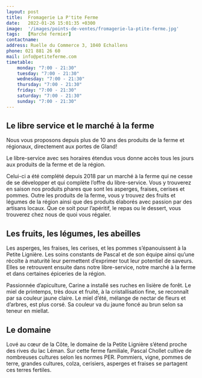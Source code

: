 ```yaml
---
layout: post
title:  Fromagerie La P'tite Ferme
date:   2022-01-26 15:01:35 +0300
image:  '/images/points-de-ventes/fromagerie-la-ptite-ferme.jpg'
tags:   [Marché fermier]
contactname: 
address: Ruelle du Commerce 3, 1040 Echallens
phone: 021 881 26 60
mail: info@petiteferme.com
timetable:
    monday: "7:00 - 21:30"
    tuesday: "7:00 - 21:30"
    wednesday: "7:00 - 21:30"
    thursday: "7:00 - 21:30"
    friday: "7:00 - 21:30"
    saturday: "7:00 - 21:30"
    sunday: "7:00 - 21:30"
---
```


## Le libre service et le marché à la ferme

Nous vous proposons depuis plus de 10 ans des produits de la ferme et régionaux, directement aux portes de Gland!

Le libre-service avec ses horaires étendus vous donne accès tous les jours aux produits de la ferme et de la région.

Celui-ci a été complété depuis 2018 par un marché à la ferme qui ne cesse de se développer et qui complète l’offre du libre-service. Vous y trouverez en saison nos produits phares que sont les asperges, fraises, cerises et pommes.  Outre les produits de la ferme, vous y trouvez des fruits et légumes de la région ainsi que des produits élaborés avec passion par des artisans locaux. Que ce soit pour l’apéritif, le repas ou le dessert, vous trouverez chez nous de quoi vous régaler.

## Les fruits, les légumes, les abeilles

Les asperges, les fraises, les cerises, et les pommes s’épanouissent à la Petite Lignière. Les soins constants de Pascal et de son équipe ainsi qu’une récolte à maturité leur permettent d’exprimer tout leur potentiel de saveurs. Elles se retrouvent ensuite dans notre libre-service, notre marché à la ferme et dans certaines épiceries de la région.

Passionnée d’apiculture, Carine a installé ses ruches en lisière de forêt. Le miel de printemps, très doux et fruité, à la cristallisation fine, se reconnaît par sa couleur jaune claire. Le miel d’été, mélange de nectar de fleurs et d’arbres, est plus corsé. Sa couleur va du jaune foncé au brun selon sa teneur en miellat.

## Le domaine

Lové au cœur de la Côte, le domaine de la Petite Lignière s’étend proche des rives du lac Léman. Sur cette ferme familiale, Pascal Chollet cultive de nombreuses cultures selon les normes PER. Pommiers, vigne, pommes de terre, grandes cultures, colza, cerisiers, asperges et fraises se partagent ces terres fertiles.